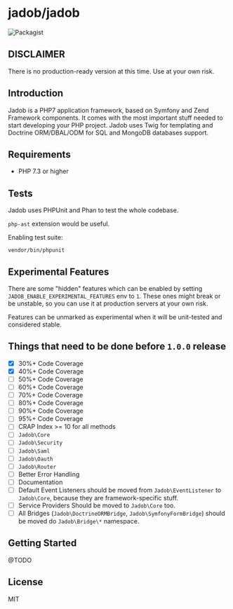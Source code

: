 # jadob/jadob

![Packagist](https://img.shields.io/packagist/l/jadob/jadob.svg)

## DISCLAIMER

There is no production-ready version at this time. Use at your own risk.

## Introduction

Jadob is a PHP7 application framework, based on Symfony and Zend Framework components. It comes with the most important
stuff needed to start developing your PHP project.
Jadob uses Twig for templating and Doctrine ORM/DBAL/ODM for SQL and MongoDB databases support.


## Requirements

- PHP 7.3 or higher
 

## Tests

Jadob uses PHPUnit and Phan to test the whole codebase. 

``php-ast`` extension would be useful. 

Enabling test suite:

``vendor/bin/phpunit``

## Experimental Features

There are some "hidden" features which can be enabled by setting  ``JADOB_ENABLE_EXPERIMENTAL_FEATURES`` env to ``1``.
These ones might break or be unstable, so you can use it at production servers at your own risk.

Features can be unmarked as experimental when it will be unit-tested and considered stable.
 

## Things that need to be done before `1.0.0` release
* [x]  30%+ Code Coverage
* [x]  40%+ Code Coverage
* [ ]  50%+ Code Coverage
* [ ]  60%+ Code Coverage
* [ ]  70%+ Code Coverage
* [ ]  80%+ Code Coverage
* [ ]  90%+ Code Coverage
* [ ]  95%+ Code Coverage
* [ ]  CRAP Index >= 10 for all methods
* [ ] `Jadob\Core`
* [ ] `Jadob\Security`
* [ ] `Jadob\Saml`
* [ ] `Jadob\Oauth`
* [ ] `Jadob\Router`
* [ ] Better Error Handling
* [ ] Documentation
* [ ] Default Event Listeners should be moved from `Jadob\EventListener` to `Jadob\Core`, because they are framework-specific stuff.
* [ ] Service Providers Should be moved to `Jadob\Core` too.
* [ ] All Bridges (`Jadob\DoctrineORMBridge`, `Jadob\SymfonyFormBridge`) should be moved do `Jadob\Bridge\*` namespace.

## Getting Started

@TODO

## License 

MIT


